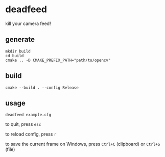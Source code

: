 # deadfeed
kill your camera feed!

## generate
```
mkdir build
cd build
cmake .. -D CMAKE_PREFIX_PATH="path/to/opencv"
```

## build
```
cmake --build . --config Release
```

## usage
```
deadfeed example.cfg
```

to quit, press `esc`

to reload config, press `r`

to save the current frame on Windows, press `Ctrl+C` (clipboard) or `Ctrl+S` (file)
